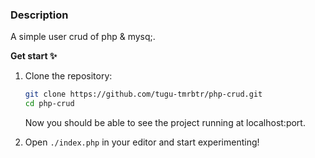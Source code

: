 ### Description

A simple user crud of php & mysq;.

**Get start ✨**

1. Clone the repository:

   ```zsh
   git clone https://github.com/tugu-tmrbtr/php-crud.git
   cd php-crud
   ```

   Now you should be able to see the project running at localhost:port.

2. Open `./index.php` in your editor and start experimenting!

